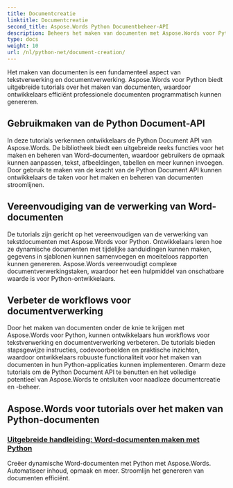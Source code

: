```yaml
---
title: Documentcreatie
linktitle: Documentcreatie
second_title: Aspose.Words Python Documentbeheer-API
description: Beheers het maken van documenten met Aspose.Words voor Python. Creëer dynamische documenten, pas de opmaak aan en stroomlijn de verwerking van woorddocumenten.
type: docs
weight: 10
url: /nl/python-net/document-creation/
---
```


Het maken van documenten is een fundamenteel aspect van tekstverwerking en documentverwerking. Aspose.Words voor Python biedt uitgebreide tutorials over het maken van documenten, waardoor ontwikkelaars efficiënt professionele documenten programmatisch kunnen genereren.

## Gebruikmaken van de Python Document-API

In deze tutorials verkennen ontwikkelaars de Python Document API van Aspose.Words. De bibliotheek biedt een uitgebreide reeks functies voor het maken en beheren van Word-documenten, waardoor gebruikers de opmaak kunnen aanpassen, tekst, afbeeldingen, tabellen en meer kunnen invoegen. Door gebruik te maken van de kracht van de Python Document API kunnen ontwikkelaars de taken voor het maken en beheren van documenten stroomlijnen.

## Vereenvoudiging van de verwerking van Word-documenten

De tutorials zijn gericht op het vereenvoudigen van de verwerking van tekstdocumenten met Aspose.Words voor Python. Ontwikkelaars leren hoe ze dynamische documenten met tijdelijke aanduidingen kunnen maken, gegevens in sjablonen kunnen samenvoegen en moeiteloos rapporten kunnen genereren. Aspose.Words vereenvoudigt complexe documentverwerkingstaken, waardoor het een hulpmiddel van onschatbare waarde is voor Python-ontwikkelaars.

## Verbeter de workflows voor documentverwerking

Door het maken van documenten onder de knie te krijgen met Aspose.Words voor Python, kunnen ontwikkelaars hun workflows voor tekstverwerking en documentverwerking verbeteren. De tutorials bieden stapsgewijze instructies, codevoorbeelden en praktische inzichten, waardoor ontwikkelaars robuuste functionaliteit voor het maken van documenten in hun Python-applicaties kunnen implementeren. Omarm deze tutorials om de Python Document API te benutten en het volledige potentieel van Aspose.Words te ontsluiten voor naadloze documentcreatie en -beheer.

## Aspose.Words voor tutorials over het maken van Python-documenten
### [Uitgebreide handleiding: Word-documenten maken met Python](./creating-word-documents-using-python/)
Creëer dynamische Word-documenten met Python met Aspose.Words. Automatiseer inhoud, opmaak en meer. Stroomlijn het genereren van documenten efficiënt.